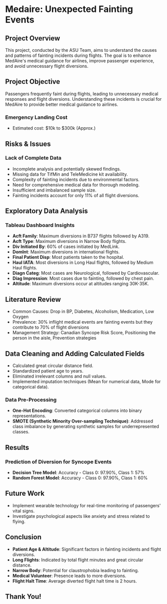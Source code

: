 # Medaire: Unexpected Fainting Events
## Project Overview

This project, conducted by the ASU Team, aims to understand the causes and patterns of fainting incidents during flights. The goal is to enhance MedAire's medical guidance for airlines, improve passenger experience, and avoid unnecessary flight diversions.

## Project Objective

Passengers frequently faint during flights, leading to unnecessary medical responses and flight diversions. Understanding these incidents is crucial for MedAire to provide better medical guidance to airlines.

### Emergency Landing Cost

- Estimated cost: $10k to $300k (Approx.)

## Risks & Issues

### Lack of Complete Data

- Incomplete analysis and potentially skewed findings.
- Missing data for TifMin and TeleMedicine kit availability.
- Complexity of fainting incidents due to environmental factors.
- Need for comprehensive medical data for thorough modeling.
- Insufficient and imbalanced sample size.
- Fainting incidents account for only 11% of all flight diversions.

## Exploratory Data Analysis

### Tableau Dashboard Insights

- **Acft Family**: Maximum diversions in B737 flights followed by A319.
- **Acft Type**: Maximum diversions in Narrow Body flights.
- **Div Initiated By**: 60% of cases initiated by MedLink.
- **Domlnt**: Maximum diversions in international flights.
- **Final Patient Disp**: Most patients taken to the hospital.
- **Haul IATA**: Most diversions in Long Haul flights, followed by Medium Haul flights.
- **Diagn Categ**: Most cases are Neurological, followed by Cardiovascular.
- **Diag Impression**: Most cases due to fainting, followed by chest pain.
- **Altitude**: Maximum diversions occur at altitudes ranging 30K-35K.

## Literature Review

- Common Causes: Drop in BP, Diabetes, Alcoholism, Medication, Low Oxygen
- Prevalence: 30% inflight medical events are fainting events but they contribute to 70% of flight diversions
- Management Strategy: Canadian Syncope Risk Score, Positioning the person in the aisle, Prevention strategies

## Data Cleaning and Adding Calculated Fields

- Calculated great circular distance field.
- Standardized patient age to years.
- Eliminated irrelevant columns and null values.
- Implemented imputation techniques (Mean for numerical data, Mode for categorical data).

### Data Pre-Processing

- **One-Hot Encoding**: Converted categorical columns into binary representations.
- **SMOTE (Synthetic Minority Over-sampling Technique)**: Addressed class imbalance by generating synthetic samples for underrepresented classes.

## Results

### Prediction of Diversion for Syncope Events

- **Decision Tree Model**: Accuracy - Class 0: 97.90%, Class 1: 57%
- **Random Forest Model**: Accuracy - Class 0: 97.90%, Class 1: 60%

## Future Work

- Implement wearable technology for real-time monitoring of passengers' vital signs.
- Investigate psychological aspects like anxiety and stress related to flying.

## Conclusion

- **Patient Age & Altitude**: Significant factors in fainting incidents and flight diversions.
- **Long Flights**: Indicated by total flight minutes and great circular distance.
- **Narrow Body**: Potential for claustrophobia leading to fainting.
- **Medical Volunteer**: Presence leads to more diversions.
- **Flight Halt Time**: Average diverted flight halt time is 2 hours.

## Thank You!
